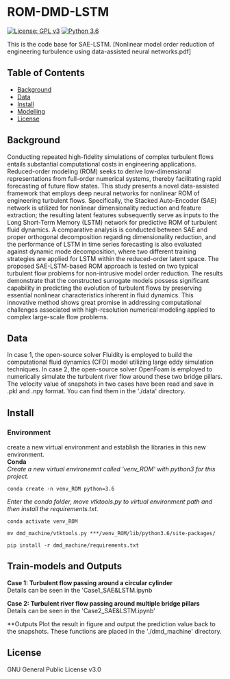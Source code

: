 # ROM-DMD-LSTM

[![License: GPL v3](https://img.shields.io/badge/License-GPLv3-blue.svg)](https://www.gnu.org/licenses/gpl-3.0)
[![Python 3.6](https://img.shields.io/badge/python-3.6-blue.svg)](https://www.python.org/downloads/release/python-360/)


This is the code base for SAE-LSTM. [Nonlinear model order reduction of engineering turbulence using data-assisted neural networks.pdf]

## Table of Contents

- [Background](#background)
- [Data](#data)
- [Install](#install)
- [Modelling](#Model-training)
- [License](#license)


## Background

Conducting repeated high-fidelity simulations of complex turbulent flows entails substantial computational costs in engineering applications. Reduced-order modeling (ROM) seeks to derive low-dimensional representations from full-order numerical systems, thereby facilitating rapid forecasting of future flow states. This study presents a novel data-assisted framework that employs deep neural networks for nonlinear ROM of engineering turbulent flows. Specifically, the Stacked Auto-Encoder (SAE) network is utilized for nonlinear dimensionality reduction and feature extraction; the resulting latent features subsequently serve as inputs to the Long Short-Term Memory (LSTM) network for predictive ROM of turbulent fluid dynamics. A comparative analysis is conducted between SAE and proper orthogonal decomposition regarding dimensionality reduction, and the performance of LSTM in time series forecasting is also evaluated against dynamic mode decomposition, where two different training strategies are applied for LSTM within the reduced-order latent space. The proposed SAE-LSTM-based ROM approach is tested on two typical turbulent flow problems for non-intrusive model order reduction. The results demonstrate that the constructed surrogate models possess significant capability in predicting the evolution of turbulent flows by preserving essential nonlinear characteristics inherent in fluid dynamics. This innovative method shows great promise in addressing computational challenges associated with high-resolution numerical modeling applied to complex large-scale flow problems.

## Data
In case 1, the open-source solver Fluidity is employed to build the computational fluid dynamics (CFD) model utilizing large eddy simulation techniques.
In case 2, the open-source solver OpenFoam is employed to numerically simulate the turbulent river flow around these two bridge pillars.
The velocity value of snapshots in two cases have been read and save in .pkl and .npy format. You can find them in the './data' directory.

## Install
### Environment
create a new virtual environment and establish the libraries in this new environment.  
**Conda**  
*Create a new virtual environemnt called 'venv_ROM' with python3 for this project.*
```
conda create -n venv_ROM python=3.6
```
*Enter the conda folder, move vtktools.py to virtual environment path and then install the requirements.txt.*
```
conda activate venv_ROM
```
```
mv dmd_machine/vtktools.py ***/venv_ROM/lib/python3.6/site-packages/   
```
```
pip install -r dmd_machine/requirements.txt  
```

## Train-models and Outputs
**Case 1: Turbulent flow passing around a circular cylinder**  
Details can be seen in the 'Case1_SAE&LSTM.ipynb

**Case 2: Turbulent river flow passing around multiple bridge pillars**  
Details can be seen in the 'Case2_SAE&LSTM.ipynb'

**Outputs
Plot the result in figure and output the prediction value back to the snapshots. These functions are placed in the './dmd_machine' directory.
## License
GNU General Public License v3.0

